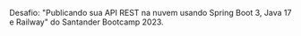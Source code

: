 Desafio: "Publicando sua API REST na nuvem usando Spring Boot 3, Java 17 e Railway" do Santander Bootcamp 2023.

